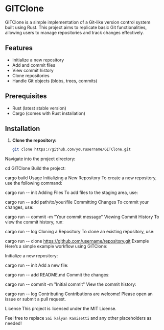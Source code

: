 # GITClone

GITClone is a simple implementation of a Git-like version control system built using Rust. This project aims to replicate basic Git functionalities, allowing users to manage repositories and track changes effectively.

## Features

- Initialize a new repository
- Add and commit files
- View commit history
- Clone repositories
- Handle Git objects (blobs, trees, commits)

## Prerequisites

- Rust (latest stable version)
- Cargo (comes with Rust installation)

## Installation

1. **Clone the repository:**

   ```bash
   git clone https://github.com/yourusername/GITClone.git
Navigate into the project directory:


cd GITClone
Build the project:

cargo build
Usage
Initializing a New Repository
To create a new repository, use the following command:


cargo run -- init
Adding Files
To add files to the staging area, use:


cargo run -- add path/to/your/file
Committing Changes
To commit your changes, use:


cargo run -- commit -m "Your commit message"
Viewing Commit History
To view the commit history, run:


cargo run -- log
Cloning a Repository
To clone an existing repository, use:


cargo run -- clone https://github.com/username/repository.git
Example
Here’s a simple example workflow using GITClone:

Initialize a new repository:

cargo run -- init
Add a new file:

cargo run -- add README.md
Commit the changes:


cargo run -- commit -m "Initial commit"
View the commit history:


cargo run -- log
Contributing
Contributions are welcome! Please open an issue or submit a pull request.

License
This project is licensed under the MIT License.

Feel free to replace `Sai kalyan Kamisetti` and any other placeholders as needed!
